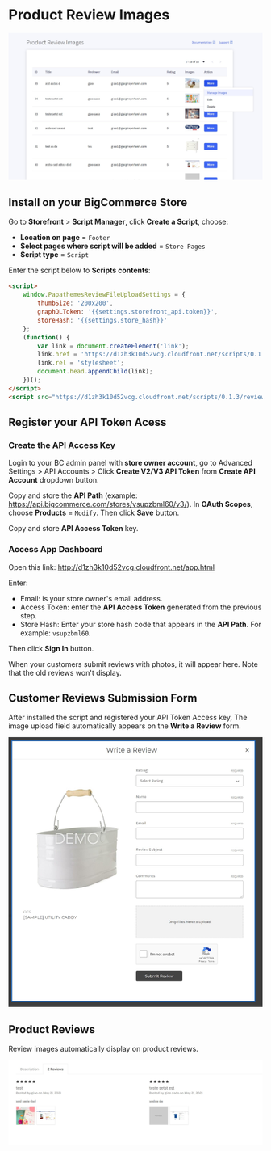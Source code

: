 # Product Review Images

![productreviewimages-dashboard](img/productreviewimages-dashboard.jpg)

## Install on your BigCommerce Store

Go to **Storefront** > **Script Manager**, click **Create a Script**, choose:

- **Location on page** = `Footer`
- **Select pages where script will be added** = `Store Pages`
- **Script type** = `Script`

Enter the script below to **Scripts contents**: 


```html
<script>
    window.PapathemesReviewFileUploadSettings = {
        thumbSize: '200x200',
        graphQLToken: '{{settings.storefront_api.token}}',
        storeHash: '{{settings.store_hash}}'
    };
    (function() {
        var link = document.createElement('link');
        link.href = 'https://d1zh3k10d52vcg.cloudfront.net/scripts/0.1.3/reviewfileupload.css';
        link.rel = 'stylesheet';
        document.head.appendChild(link);
    })();
</script>
<script src="https://d1zh3k10d52vcg.cloudfront.net/scripts/0.1.3/reviewfileupload.js" async defer></script>
```

## Register your API Token Acess

### Create the API Access Key

Login to your BC admin panel with **store owner account**, go to Advanced Settings > API Accounts > Click **Create V2/V3 API Token** from **Create API Account** dropdown button.

Copy and store the **API Path** (example: https://api.bigcommerce.com/stores/vsupzbml60/v3/). In **OAuth Scopes**, choose **Products** = `Modify`. Then click **Save** button.

Copy and store **API Access Token** key.

### Access App Dashboard

Open this link: <http://d1zh3k10d52vcg.cloudfront.net/app.html>

Enter:

- Email: is your store owner's email address.
- Access Token: enter the **API Access Token** generated from the previous step.
- Store Hash: Enter your store hash code that appears in the **API Path**. For example: `vsupzbml60`.

Then click **Sign In** button.

When your customers submit reviews with photos, it will appear here. Note that the old reviews won't display.


## Customer Reviews Submission Form

After installed the script and registered your API Token Access key,  The image upload field automatically appears on the **Write a Review** form.

![rfu-write-review-form](img/rfu-write-review-form.jpg)

## Product Reviews

Review images automatically display on product reviews.

![rfu-reviews](img/rfu-reviews.jpg)


